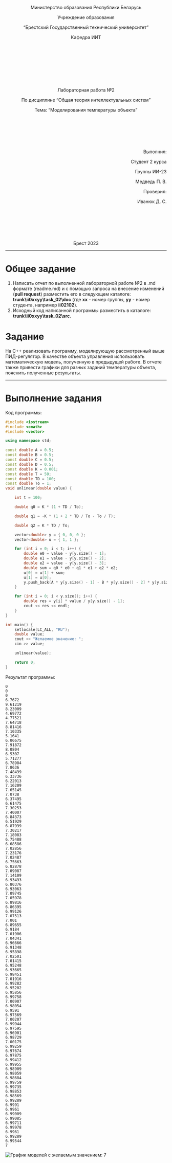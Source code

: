 <p align="center"> Министерство образования Республики Беларусь</p>
<p align="center">Учреждение образования</p>
<p align="center">“Брестский Государственный технический университет”</p>
<p align="center">Кафедра ИИТ</p>
<br><br><br><br><br><br><br>
<p align="center">Лабораторная работа №2</p>
<p align="center">По дисциплине “Общая теория интеллектуальных систем”</p>
<p align="center">Тема: “Моделирования температуры объекта”</p>
<br><br><br><br><br>
<p align="right">Выполнил:</p>
<p align="right">Студент 2 курса</p>
<p align="right">Группы ИИ-23</p>
<p align="right">Медведь П. В. </p>
<p align="right">Проверил:</p>
<p align="right">Иванюк Д. С.</p>
<br><br><br><br><br>
<p align="center">Брест 2023</p>

---

# Общее задание #
1. Написать отчет по выполненной лабораторной работе №2 в .md формате (readme.md) и с помощью запроса на внесение изменений (**pull request**) разместить его в следующем каталоге: **trunk\ii0xxyy\task_02\doc** (где **xx** - номер группы, **yy** - номер студента, например **ii02102**).
2. Исходный код написанной программы разместить в каталоге: **trunk\ii0xxyy\task_02\src**.

# Задание #
На C++ реализовать программу, моделирующую рассмотренный выше ПИД-регулятор.  В качестве объекта управления использовать математическую модель, полученную в предыдущей работе.
В отчете также привести графики для разных заданий температуры объекта, пояснить полученные результаты.

---

# Выполнение задания #

Код программы:
```C++
#include <iostream>
#include <cmath>
#include <vector>

using namespace std;

const double A = 0.5;
const double B = 0.5;
const double C = 0.5;
const double D = 0.5;
const double K = 0.001;
const double T = 50;
const double TD = 100;
const double To = 1;
void unlinear(double value) {

    int t = 100;

    double q0 = K * (1 + TD / To);

    double q1 = -K * (1 + 2 * TD / To - To / T);

    double q2 = K * TD / To;

    vector<double> y = { 0, 0, 0 };
    vector<double> u = { 1, 1 };

    for (int i = 0; i < t; i++) {
        double e0 = value - y[y.size() - 1];
        double e1 = value - y[y.size() - 2];
        double e2 = value - y[y.size() - 3];
        double sum = q0 * e0 + q1 * e1 + q2 * e2;
        u[0] = u[1] + sum;
        u[1] = u[0];
        y.push_back(A * y[y.size() - 1] - B * y[y.size() - 2] * y[y.size() - 2] + C * u[0] + D * sin(u[1]));
    }

    for (int i = 0; i < y.size(); i++) {
        double res = y[i] * value / y[y.size() - 1];
        cout << res << endl;
    }
}

int main() {
    setlocale(LC_ALL, "RU");
    double value;
    cout << "Желаемое значение: ";
    cin >> value;

    unlinear(value);

    return 0;
}
```     

Результат программы:

    0
    0
    0
    6.7672
    9.61219
    8.23009
    4.69772
    4.77521
    7.64718
    8.81416
    7.10335
    5.1641
    6.06675
    7.91872
    8.0804
    6.5307
    5.71277
    6.78984
    7.8636
    7.48439
    6.33736
    6.22013
    7.16209
    7.65145
    7.0738
    6.37495
    6.61475
    7.30253
    7.40007
    6.84373
    6.51929
    6.87939
    7.30217
    7.18083
    6.75488
    6.68586
    7.02856
    7.23176
    7.02487
    6.75663
    6.82878
    7.09087
    7.14109
    6.93493
    6.80376
    6.93063
    7.09745
    7.05978
    6.89816
    6.86395
    6.99126
    7.07513
    7.001
    6.89655
    6.9184
    7.01906
    7.04341
    6.96666
    6.91348
    6.95898
    7.02501
    7.01415
    6.95248
    6.93665
    6.98451
    7.01916
    6.99282
    6.95202
    6.95856
    6.99758
    7.00907
    6.98054
    6.9591
    6.97569
    7.00207
    6.99944
    6.97595
    6.96901
    6.98729
    7.00175
    6.99259
    6.97674
    6.97875
    6.99412
    6.99955
    6.98909
    6.98059
    6.98684
    6.99759
    6.99735
    6.98853
    6.98569
    6.99289
    6.9991
    6.9961
    6.99009
    6.99085
    6.99711
    6.99978
    6.9961
    6.99289
    6.99544
    7
 ![График моделей с желаемым значением: 7](grafik1.png)
